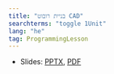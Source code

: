 ```yaml
---
title: "בניית רובוט CAD"
searchterms: "toggle 1Unit"
lang: "he"
tag: ProgrammingLesson
---
```

 <ul>
 <li class="ng-binding">Slides:
 <a href="ProgrammingLessons/CAD-Hebrew.pptx">PPTX</a>,
 <a href="ProgrammingLessons/CAD-Hebrew.pdf">PDF</a>

 </li>
 </ul>
